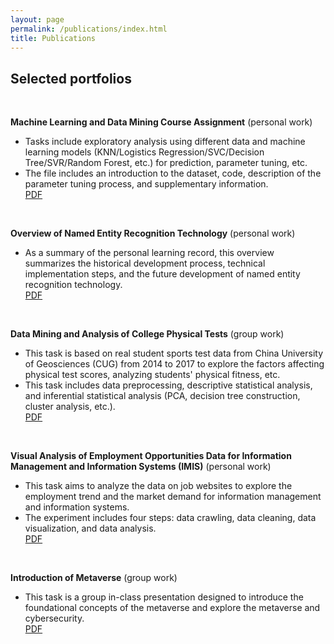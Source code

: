 ```yaml
---
layout: page
permalink: /publications/index.html
title: Publications
---
```

## Selected portfolios

<br>

**Machine Learning and Data Mining Course Assignment** (personal work)<br>
- Tasks include exploratory analysis using different data and machine learning models (KNN/Logistics Regression/SVC/Decision Tree/SVR/Random Forest, etc.) for prediction, parameter tuning, etc.
- The file includes an introduction to the dataset, code, description of the parameter tuning process, and supplementary information.<br>
[PDF](https://jiayixu17.github.io/file/ML.pdf)

<br>

**Overview of Named Entity Recognition Technology** (personal work)<br>
- As a summary of the personal learning record, this overview summarizes the historical development process, technical implementation steps, and the future development of named entity recognition technology.<br>
[PDF](https://jiayixu17.github.io/file/NER.pdf)

<br>

**Data Mining and Analysis of College Physical Tests** (group work)<br>
- This task is based on real student sports test data from China University of Geosciences (CUG) from 2014 to 2017 to explore the factors affecting physical test scores, analyzing students' physical fitness, etc.
- This task includes data preprocessing, descriptive statistical analysis, and inferential statistical analysis (PCA, decision tree construction, cluster analysis, etc.).<br>
[PDF](https://jiayixu17.github.io/file/BI.pdf)

<br>

**Visual Analysis of Employment Opportunities Data for Information Management and Information Systems (IMIS)** (personal work)<br>
- This task aims to analyze the data on job websites to explore the employment trend and the market demand for information management and information systems.
- The experiment includes four steps: data crawling, data cleaning, data visualization, and data analysis.<br>
[PDF](https://jiayixu17.github.io/file/51job.pdf)

<br>

**Introduction of Metaverse** (group work)<br>
- This task is a group in-class presentation designed to introduce the foundational concepts of the metaverse and explore the metaverse and cybersecurity.<br>
[PDF](https://jiayixu17.github.io/file/Metaverse.pdf)  
